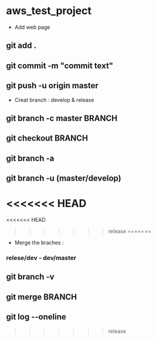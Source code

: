 # aws_test_project

- Add web page
## git add .
## git commit -m "commit text"
## git push -u origin master

- Creat branch : develop & release
## git branch -c master BRANCH
## git checkout BRANCH
## git branch -a
## git branch -u (master/develop)
<<<<<<< HEAD
=======

<<<<<<< HEAD
>>>>>>> release
=======
- Merge the braches :
### relese/dev - dev/master
## git branch -v
## git merge BRANCH
## git log --oneline
>>>>>>> release
